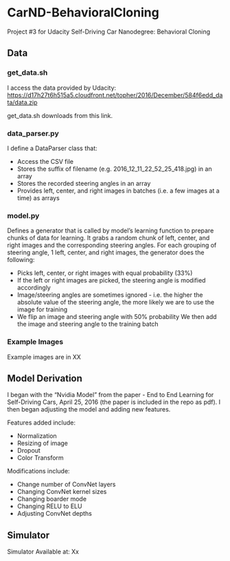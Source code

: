# CarND-BehavioralCloning
Project #3 for Udacity Self-Driving Car Nanodegree: Behavioral Cloning

## Data

### get_data.sh
I access the data provided by Udacity: https://d17h27t6h515a5.cloudfront.net/topher/2016/December/584f6edd_data/data.zip

get_data.sh downloads from this link.

### data_parser.py
I define a DataParser class that:
* Access the CSV file
* Stores the suffix of filename (e.g. 2016_12_11_22_52_25_418.jpg) in an array
* Stores the recorded steering angles in an array
* Provides left, center, and right images in batches (i.e. a few images at a time) as arrays

### model.py
Defines a generator that is called by model’s learning function to prepare chunks of data for learning. It grabs a random chunk of left, center, and right images and the corresponding steering angles. For each grouping of steering angle, 1 left, center, and right images, the generator does the following:
* Picks left, center, or right images with equal probability (33%)
* If the left or right images are picked, the steering angle is modified accordingly
* Image/steering angles are sometimes ignored - i.e. the higher the absolute value of the steering angle, the more likely we are to use the image for training
* We flip an image and steering angle with 50% probability
We then add the image and steering angle to the training batch

### Example Images
Example images are in XX


## Model Derivation
I began with the “Nvidia Model” from the paper - End to End Learning for Self-Driving Cars, April 25, 2016 (the paper is included in the repo as pdf). I then began adjusting the model and adding new features.

Features added include:
* Normalization
* Resizing of image
* Dropout
* Color Transform

Modifications include:
* Change number of ConvNet layers
* Changing ConvNet kernel sizes
* Changing boarder mode
* Changing RELU to ELU
* Adjusting ConvNet depths


## Simulator
Simulator Available at: Xx

